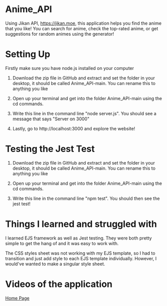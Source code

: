 # Anime_API

Using Jikan API, https://jikan.moe, this application helps you find the anime that you like! You can search for anime, check the top-rated anime, or get suggestions for random animes using the generator!

# Setting Up

Firstly make sure you have node.js installed on your computer

1. Download the zip file in GitHub and extract and set the folder in your desktop, it should be called Anime_API-main. You can rename this to anything you like

2. Open up your terminal and get into the folder Anime_API-main using the cd commands. 

3. Write this line in the command line "node server.js". You should see a message that says "Server on 3000"

4. Lastly, go to http://localhost:3000 and explore the website!

# Testing the Jest Test

1. Download the zip file in GitHub and extract and set the folder in your desktop, it should be called Anime_API-main. You can rename this to anything you like

2. Open up your terminal and get into the folder Anime_API-main using the cd commands. 

3. Write this line in the command line "npm test". You should then see the jest test!

# Things I learned and struggled with

I learned EJS framework as well as Jest testing. They were both pretty simple to get the hang of and it was easy to work with.

The CSS styles sheet was not working with my EJS template, so I had to transition and just add style to each EJS template individually. However, I would've wanted to make a singular style sheet.

# Videos of the application
[Home Page](vscode-local:/Users/chirath/Desktop/Screen%2520Recording%25202024-03-31%2520at%25204.39.56%25E2%2580%25AFPM.mov)